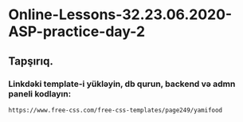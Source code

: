# Online-Lessons-32.23.06.2020-ASP-practice-day-2

## Tapşırıq.

### Linkdəki template-i yükləyin, db qurun, backend və admn paneli kodlayın:
    https://www.free-css.com/free-css-templates/page249/yamifood
